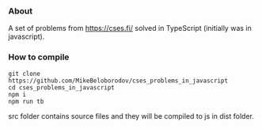 ### About

A set of problems from https://cses.fi/ solved in TypeScript (initially was in javascript).

### How to compile

```
git clone https://github.com/MikeBeloborodov/cses_problems_in_javascript
cd cses_problems_in_javascript
npm i
npm run tb
```

src folder contains source files and they will be compiled to js in dist folder.